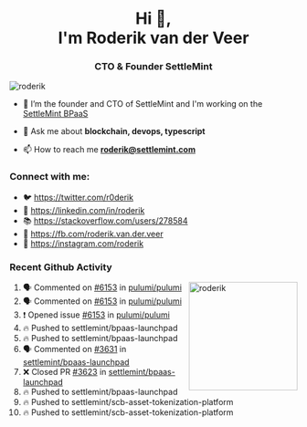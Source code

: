 <h1 align="center">Hi 👋,<br/> I'm Roderik van der Veer</h1>
<h3 align="center">CTO & Founder SettleMint</h3>

<p align="left"> <img src="https://komarev.com/ghpvc/?username=roderik" alt="roderik" /> </p>

- 🔭 I’m the founder and CTO of SettleMint and I'm working on the [SettleMint BPaaS](https://settlemint.com)

- 💬 Ask me about **blockchain, devops, typescript**

- 📫 How to reach me **roderik@settlemint.com**



### Connect with me:

- 🐦 https://twitter.com/r0derik
- 🏢 https://linkedin.com/in/roderik
- 📚 https://stackoverflow.com/users/278584
- 🙊 https://fb.com/roderik.van.der.veer
- 📸 https://instagram.com/roderik

### Recent Github Activity
<img src="https://github-readme-stats.vercel.app/api?username=roderik&show_icons=true&count_private=true" alt="roderik" align="right" height="190" />

<!--START_SECTION:activity-->
1. 🗣 Commented on [#6153](https://github.com/pulumi/pulumi/issues/6153) in [pulumi/pulumi](https://github.com/pulumi/pulumi)
2. 🗣 Commented on [#6153](https://github.com/pulumi/pulumi/issues/6153) in [pulumi/pulumi](https://github.com/pulumi/pulumi)
3. ❗️ Opened issue [#6153](https://github.com/pulumi/pulumi/issues/6153) in [pulumi/pulumi](https://github.com/pulumi/pulumi)
4. 🔥 Pushed to settlemint/bpaas-launchpad
5. 🔥 Pushed to settlemint/bpaas-launchpad
6. 🗣 Commented on [#3631](https://github.com/settlemint/bpaas-launchpad/issues/3631) in [settlemint/bpaas-launchpad](https://github.com/settlemint/bpaas-launchpad)
7. ❌ Closed PR [#3623](https://github.com/settlemint/bpaas-launchpad/pull/3623) in [settlemint/bpaas-launchpad](https://github.com/settlemint/bpaas-launchpad)
8. 🔥 Pushed to settlemint/bpaas-launchpad
9. 🔥 Pushed to settlemint/scb-asset-tokenization-platform
10. 🔥 Pushed to settlemint/scb-asset-tokenization-platform
<!--END_SECTION:activity-->